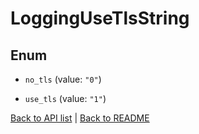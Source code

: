 # LoggingUseTlsString

## Enum


* `no_tls` (value: `"0"`)

* `use_tls` (value: `"1"`)


[Back to API list](../README.md#documentation-for-api-endpoints) | [Back to README](../README.md)


